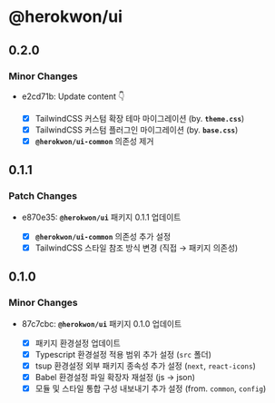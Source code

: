 # @herokwon/ui

## 0.2.0

### Minor Changes

- e2cd71b: Update content 👇

  - [x] TailwindCSS 커스텀 확장 테마 마이그레이션 (by. **`theme.css`**)
  - [x] TailwindCSS 커스텀 플러그인 마이그레이션 (by. **`base.css`**)
  - [x] **`@herokwon/ui-common`** 의존성 제거

## 0.1.1

### Patch Changes

- e870e35: **`@herokwon/ui`** 패키지 0.1.1 업데이트

  - [x] **`@herokwon/ui-common`** 의존성 추가 설정
  - [x] TailwindCSS 스타일 참조 방식 변경 (직접 → 패키지 의존성)

## 0.1.0

### Minor Changes

- 87c7cbc: **`@herokwon/ui`** 패키지 0.1.0 업데이트

  - [x] 패키지 환경설정 업데이트
  - [x] Typescript 환경설정 적용 범위 추가 설정 (`src` 폴더)
  - [x] tsup 환경설정 외부 패키지 종속성 추가 설정 (`next`, `react-icons`)
  - [x] Babel 환경설정 파일 확장자 재설정 (js → json)
  - [x] 모듈 및 스타일 통합 구성 내보내기 추가 설정 (from. `common`, `config`)
